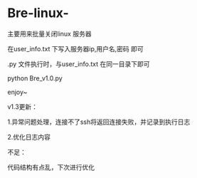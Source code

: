# Bre-linux-
主要用来批量关闭linux 服务器

在user_info.txt 下写入服务器ip,用户名,密码 即可

.py 文件执行时，与user_info.txt 在同一目录下即可

python Bre_v1.0.py

enjoy~



v1.3更新：

1.异常问题处理，连接不了ssh将返回连接失败，并记录到执行日志

2.优化日志内容

不足：

代码结构有点乱，下次进行优化
